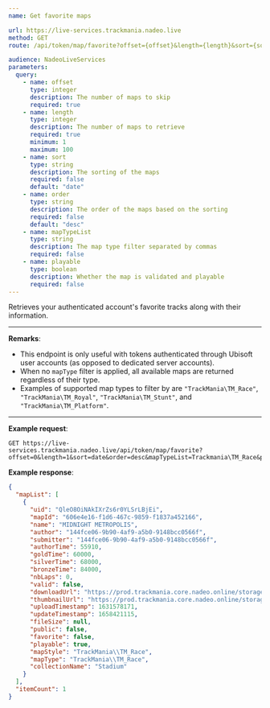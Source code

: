```yaml
---
name: Get favorite maps

url: https://live-services.trackmania.nadeo.live
method: GET
route: /api/token/map/favorite?offset={offset}&length={length}&sort={sort}&order={order}&mapType={mapType}&playable={playable}

audience: NadeoLiveServices
parameters:
  query:
    - name: offset
      type: integer
      description: The number of maps to skip
      required: true
    - name: length
      type: integer
      description: The number of maps to retrieve
      required: true
      minimum: 1
      maximum: 100
    - name: sort
      type: string
      description: The sorting of the maps
      required: false
      default: "date"
    - name: order
      type: string
      description: The order of the maps based on the sorting
      required: false
      default: "desc"
    - name: mapTypeList
      type: string
      description: The map type filter separated by commas
      required: false
    - name: playable
      type: boolean
      description: Whether the map is validated and playable
      required: false
---
```


Retrieves your authenticated account's favorite tracks along with their information.

---

**Remarks**:

- This endpoint is only useful with tokens authenticated through Ubisoft user accounts (as opposed to dedicated server accounts).
- When no `mapType` filter is applied, all available maps are returned regardless of their type.
- Examples of supported map types to filter by are `"TrackMania\TM_Race"`, `"TrackMania\TM_Royal"`, `"TrackMania\TM_Stunt"`, and `"TrackMania\TM_Platform"`.

---

**Example request**:

```plain
GET https://live-services.trackmania.nadeo.live/api/token/map/favorite?offset=0&length=1&sort=date&order=desc&mapTypeList=Trackmania\TM_Race&playable=true
```

**Example response**:

```json
{
  "mapList": [
    {
      "uid": "QleO8OiNAkIXrZs6r0YLSrLBjEi",
      "mapId": "606e4e16-f1d6-467c-9859-f1837a452166",
      "name": "MIDNIGHT METROPOLIS",
      "author": "144fce06-9b90-4af9-a5b0-9148bcc0566f",
      "submitter": "144fce06-9b90-4af9-a5b0-9148bcc0566f",
      "authorTime": 55910,
      "goldTime": 60000,
      "silverTime": 68000,
      "bronzeTime": 84000,
      "nbLaps": 0,
      "valid": false,
      "downloadUrl": "https://prod.trackmania.core.nadeo.online/storageObjects/9c20aff3-2046-4d7c-aa9b-52617d8d99e2",
      "thumbnailUrl": "https://prod.trackmania.core.nadeo.online/storageObjects/4889bf39-a4f3-40b2-a582-9fa926e41930.jpg",
      "uploadTimestamp": 1631578171,
      "updateTimestamp": 1658421115,
      "fileSize": null,
      "public": false,
      "favorite": false,
      "playable": true,
      "mapStyle": "TrackMania\\TM_Race",
      "mapType": "TrackMania\\TM_Race",
      "collectionName": "Stadium"
    }
  ],
  "itemCount": 1
}
```
